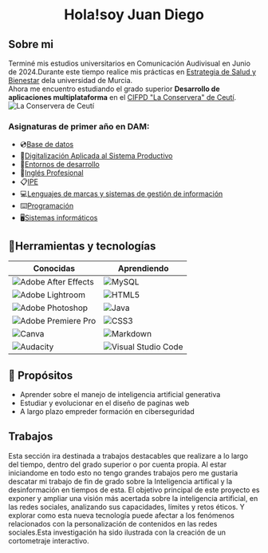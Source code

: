 <div align="center">

<h1 align="center">Hola!soy Juan Diego</h1>

</div>

## Sobre mi

Terminé mis estudios universitarios en Comunicación Audivisual en Junio de 2024.Durante este tiempo realice mis prácticas en [Estrategia de Salud y Bienestar](https://www.um.es/web/bienestar/inicio) dela universidad de Murcia.  
Ahora me encuentro estudiando el grado superior **Desarrollo de aplicaciones multiplataforma** en el [CIFPD "La Conservera" de Ceutí](https://sites.google.com/view/fplaconservera/la-conservera?authuser=0).
![La Conservera de Ceutí](https://rotulacionesmeseguer.es/wp-content/uploads/2014/12/ConserveraBody01.jpg)

### Asignaturas de primer año en DAM:

- 💿[Base de datos](https://ead.murciaeduca.es/course/view.php?id=11652&section=0#tabs-tree-start)
- 📼[Digitalización Aplicada al Sistema Productivo](https://ead.murciaeduca.es/course/view.php?id=12050&section=0#tabs-tree-start)
- 💾[Entornos de desarrollo](https://ead.murciaeduca.es/course/view.php?id=11653&section=0#tabs-tree-start)
- 📱[Inglés Profesional](https://ead.murciaeduca.es/course/view.php?id=11501)
- 📋[IPE](https://ead.murciaeduca.es/course/view.php?id=12024&section=0#tabs-tree-start)
- 💻[Lenguajes de marcas y sistemas de gestión de información](https://ead.murciaeduca.es/course/view.php?id=11624&section=0#tabs-tree-start)
- ⌨️[Programación](https://ead.murciaeduca.es/course/view.php?id=11755&section=0#tabs-tree-start)
- 🖥️[Sistemas informáticos](https://ead.murciaeduca.es/course/view.php?id=11651&section=0#tabs-tree-start)
		
## 🔧Herramientas y tecnologías

|Conocidas   | Aprendiendo  |
|---|---|
|![Adobe After Effects](https://img.shields.io/badge/Adobe%20After%20Effects-9999FF.svg?style=for-the-badge&logo=Adobe%20After%20Effects&logoColor=white)   |![MySQL](https://img.shields.io/badge/mysql-4479A1.svg?style=for-the-badge&logo=mysql&logoColor=white)   |
|![Adobe Lightroom](https://img.shields.io/badge/Adobe%20Lightroom-31A8FF.svg?style=for-the-badge&logo=Adobe%20Lightroom&logoColor=white)   |![HTML5](https://img.shields.io/badge/html5-%23E34F26.svg?style=for-the-badge&logo=html5&logoColor=white)   |
|![Adobe Photoshop](https://img.shields.io/badge/adobe%20photoshop-%2331A8FF.svg?style=for-the-badge&logo=adobe%20photoshop&logoColor=white)   |![Java](https://img.shields.io/badge/java-%23ED8B00.svg?style=for-the-badge&logo=openjdk&logoColor=white)   |
|![Adobe Premiere Pro](https://img.shields.io/badge/Adobe%20Premiere%20Pro-9999FF.svg?style=for-the-badge&logo=Adobe%20Premiere%20Pro&logoColor=white)   |![CSS3](https://img.shields.io/badge/css3-%231572B6.svg?style=for-the-badge&logo=css3&logoColor=white)   |
|![Canva](https://img.shields.io/badge/Canva-%2300C4CC.svg?style=for-the-badge&logo=Canva&logoColor=white)   |	![Markdown](https://img.shields.io/badge/markdown-%23000000.svg?style=for-the-badge&logo=markdown&logoColor=white)   |
|![Audacity](https://img.shields.io/badge/Audacity-0000CC?style=for-the-badge&logo=audacity&logoColor=white)   |	![Visual Studio Code](https://img.shields.io/badge/Visual%20Studio%20Code-31A.svg?style=for-the-badge&logo=visual-studio-code&logoColor=white)   |

## 🚀 Propósitos
- Aprender sobre el manejo de inteligencia artificial generativa
- Estudiar y evolucionar en el diseño de paginas web
- A largo plazo empreder formación en ciberseguridad

## Trabajos
Esta sección ira destinada a trabajos destacables que realizare a lo largo del tiempo, dentro del grado superior o por cuenta propia. Al estar iniciandome en todo esto no tengo grandes trabajos pero me gustaria descatar mi trabajo de fin de grado sobre la Inteligencia artifical y la desinformación en tiempos de esta.
El objetivo principal de este proyecto es exponer y ampliar una visión más acertada sobre la inteligencia artificial, en las redes sociales, analizando sus capacidades, límites y retos éticos. Y explorar como esta nueva tecnología puede afectar a los fenómenos relacionados con la personalización de contenidos en las redes sociales.Esta investigación ha sido ilustrada con la creación de un cortometraje interactivo.

